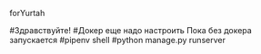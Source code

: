 
forYurtah

#Здравствуйте!
#Докер еще надо настроить
Пока без докера запускается
#pipenv shell
#python manage.py runserver
